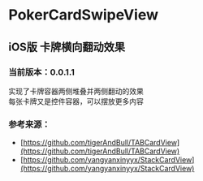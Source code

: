 # PokerCardSwipeView
## iOS版 卡牌横向翻动效果

### 当前版本：0.0.1.1

实现了卡牌容器两侧堆叠并两侧翻动的效果   
每张卡牌又是控件容器，可以摆放更多内容

### 参考来源：
- [https://github.com/tigerAndBull/TABCardView](https://github.com/tigerAndBull/TABCardView)
- [https://github.com/yangyanxinyyx/StackCardView](https://github.com/yangyanxinyyx/StackCardView)
